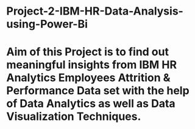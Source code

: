 # Project-2-IBM-HR-Data-Analysis-using-Power-Bi

# Aim of this Project is to find out meaningful insights from IBM HR Analytics Employees Attrition & Performance Data set with the help of Data Analytics as well as Data Visualization Techniques. 
